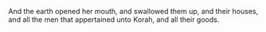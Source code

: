 And the earth opened her mouth, and swallowed them up, and their houses, and all the men that appertained unto Korah, and all their goods.
